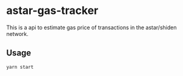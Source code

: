 # astar-gas-tracker

This is a api to estimate gas price of transactions in the astar/shiden network.

## Usage

```bash
yarn start
```